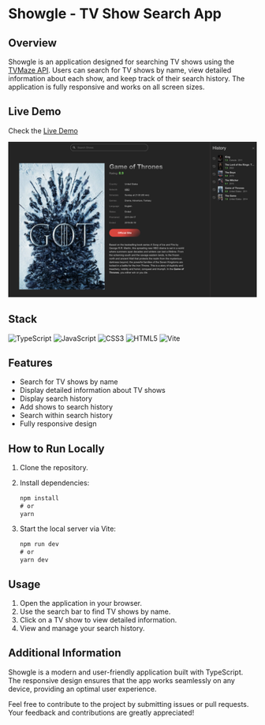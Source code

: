 # Showgle - TV Show Search App

## Overview

Showgle is an application designed for searching TV shows using the [TVMaze API](https://www.tvmaze.com/api). Users can search for TV shows by name, view detailed information about each show, and keep track of their search history. The application is fully responsive and works on all screen sizes.

## Live Demo

Check the [Live Demo](https://ark-web-dev.github.io/Showgle/)

![Showgle](project-image.png)

## Stack

![TypeScript](https://img.shields.io/badge/typescript-%23007ACC.svg?style=for-the-badge&logo=typescript&logoColor=white)
![JavaScript](https://img.shields.io/badge/javascript-%23F7DF1E.svg?style=for-the-badge&logo=javascript&logoColor=black)
![CSS3](https://img.shields.io/badge/css3-%231572B6.svg?style=for-the-badge&logo=css3&logoColor=white)
![HTML5](https://img.shields.io/badge/html5-%23E34F26.svg?style=for-the-badge&logo=html5&logoColor=white)
![Vite](https://img.shields.io/badge/vite-%23646CFF.svg?style=for-the-badge&logo=vite&logoColor=white)

## Features

- Search for TV shows by name
- Display detailed information about TV shows
- Display search history
- Add shows to search history
- Search within search history
- Fully responsive design

## How to Run Locally

1. Clone the repository.

2. Install dependencies:

   ```
   npm install
   # or
   yarn
   ```

3. Start the local server via Vite:
   ```
   npm run dev
   # or
   yarn dev
   ```

## Usage

1. Open the application in your browser.
2. Use the search bar to find TV shows by name.
3. Click on a TV show to view detailed information.
4. View and manage your search history.

## Additional Information

Showgle is a modern and user-friendly application built with TypeScript. The responsive design ensures that the app works seamlessly on any device, providing an optimal user experience.

Feel free to contribute to the project by submitting issues or pull requests. Your feedback and contributions are greatly appreciated!
